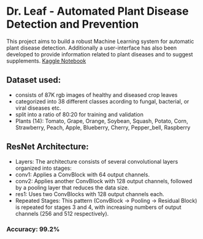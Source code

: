 # Dr. Leaf - Automated Plant Disease Detection and Prevention
This project aims to build a robust Machine Learning system for automatic plant disease detection. Additionally a user-interface has also been developed to provide information related to plant diseases and to suggest supplements.
[Kaggle Notebook](https://www.kaggle.com/code/jagritpant21bsa10015/dr-leaf?scriptVersionId=176499358)

## Dataset used:
* consists of 87K rgb images of healthy and diseased crop leaves 
* categorized into 38 different classes acording to fungal, bacterial, or viral diseases etc.
* split into a ratio of 80:20 for training and validation
* Plants (14): Tomato, Grape, Orange, Soybean, Squash, Potato, Corn, Strawberry, Peach, Apple, Blueberry, Cherry, Pepper_bell, Raspberry

## ResNet Architecture:
* Layers: The architecture consists of several convolutional layers organized into stages:
* conv1: Applies a ConvBlock with 64 output channels.
* conv2: Applies another ConvBlock with 128 output channels, followed by a pooling layer that reduces the data size.
* res1: Uses two ConvBlocks with 128 output channels each. 
* Repeated Stages: This pattern (ConvBlock -> Pooling -> Residual Block) is repeated for stages 3 and 4, with increasing numbers of output channels (256 and 512 respectively).

### Accuracy: 99.2%

